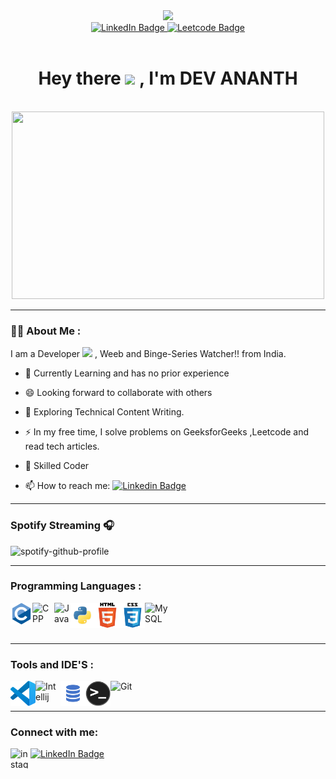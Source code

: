 
<div id="header" align="center">
  <img src="https://media.giphy.com/media/M9gbBd9nbDrOTu1Mqx/giphy.gif" width="100"/>
  <div id="badges">
    <a href="http://www.linkedin.com/in/devananth511">
      <img src="https://img.shields.io/badge/LinkedIn-blue?style=for-the-badge&logo=linkedin&logoColor=white" alt="LinkedIn Badge"/>
    </a>
       <a href="https://leetcode.com/devananth2024/">
      <img src="https://img.shields.io/badge/LeetCode-000000?style=for-the-badge&logo=LeetCode&logoColor=#d16c06" alt="Leetcode Badge"/>
    </a>
  </div>
  <img src="https://komarev.com/ghpvc/?username=Krishnacoder528&style=flat-square&color=blue" alt=""/> 
  <h1>
    Hey there
    <img src="https://media.giphy.com/media/hvRJCLFzcasrR4ia7z/giphy.gif" width="30px"/>
   , I'm DEV ANANTH 
  </h1>
  </div>
  <br> 
  <div align="center">
  <img src="https://media.giphy.com/media/dWesBcTLavkZuG35MI/giphy.gif" width="500" height="300"/>
  </div>
  
---
  ### 👨‍💻 About Me :
I am a  Developer <img src="https://media.giphy.com/media/WUlplcMpOCEmTGBtBW/giphy.gif" width="30"> , Weeb and Binge-Series Watcher!! from India.
- :telescope: Currently Learning and has no prior experience

- 😄 Looking forward to collaborate with others

- :seedling: Exploring Technical Content Writing.

- :zap: In my free time, I solve problems on GeeksforGeeks ,Leetcode and read tech articles.

- 🥇 Skilled  Coder

- :mailbox: How to reach me: [![Linkedin Badge](https://img.shields.io/badge/-krishna-blue?style=flat&logo=Linkedin&logoColor=white)](https://www.linkedin.com/in/krishna-t-64bb3a204)


---

### Spotify Streaming 🎧
![spotify-github-profile](https://spotify-github-profile.vercel.app/api/view?uid=31i6kun2dwsyhtfrs3dtexobf5vy&cover_image=true&theme=novatorem)
<br>

---

### Programming Languages :
<div> 
<img align="left" alt="C" width="35px" src="https://github.com/devicons/devicon/blob/master/icons/c/c-original.svg" />
<img align="left" alt="CPP" width="35px" src="https://github.com/PremApk/PremApk/blob/main/imgs/c.svg" />
<img align="left" alt="Java" width="25px" src="https://github.com/PremApk/PremApk/blob/main/imgs/jee.svg" />
<img align="left" alt="Python" width="40px" src="https://raw.githubusercontent.com/github/explore/80688e429a7d4ef2fca1e82350fe8e3517d3494d/topics/python/python.png" />
<img align="left" alt="HTML" width="40px" src="https://raw.githubusercontent.com/github/explore/80688e429a7d4ef2fca1e82350fe8e3517d3494d/topics/html/html.png" />
<img align="left" alt="CSS3" width="40px" src="https://raw.githubusercontent.com/github/explore/80688e429a7d4ef2fca1e82350fe8e3517d3494d/topics/css/css.png" />
<img align="left" alt="MySQL" width="40px" src="https://github.com/PremApk/PremApk/blob/main/imgs/mysql-6.svg" />
<br>
</div>
<br>
<br>

---

### Tools and IDE'S :

<div>

 <img align="left" alt="Visual Studio Code" width="40px" src="https://raw.githubusercontent.com/github/explore/80688e429a7d4ef2fca1e82350fe8e3517d3494d/topics/visual-studio-code/visual-studio-code.png" />
  <img align="left" alt="Intellij" width="40px" src="https://github.com/PremApk/PremApk/blob/main/imgs/intellij-idea.svg" />
  <img align="left" alt="SQL" width="40px" src="https://raw.githubusercontent.com/github/explore/80688e429a7d4ef2fca1e82350fe8e3517d3494d/topics/sql/sql.png" />
  <img align="left" alt="Terminal" width="40px" src="https://raw.githubusercontent.com/github/explore/80688e429a7d4ef2fca1e82350fe8e3517d3494d/topics/terminal/terminal.png" />
  <img align="left" alt="Git" width="40px" src="https://github.com/PremApk/PremApk/blob/main/imgs/git.svg" /> 
  
  </div>
  <br>
  <br>
  
---

### Connect with me:

<div>

 <a href="http://www.linkedin.com/in/devananth511">
      <img height="32" width="32" src="https://github.com/PremApk/PremApk/blob/main/imgs/linkedin.svg" alt="LinkedIn Badge"/>
  </a>

  <a href="https://www.instagram.com/deva_sivakumar/">
      <img align="left" height="32" width="32" src="https://github.com/PremApk/PremApk/blob/main/imgs/instagram.svg" alt="instagram Badge"/>
  </a>
  
   
  
  
  
</div>



<br>












 
 
 
